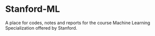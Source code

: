 # Stanford-ML
A place for codes, notes and reports for the course Machine Learning Specialization offered by Stanford. 
